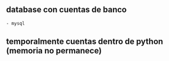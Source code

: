 
## database con cuentas de banco
    - mysql
## temporalmente cuentas dentro de python (memoria no permanece)
